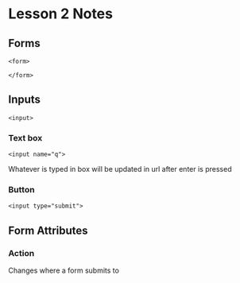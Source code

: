 # Lesson 2 Notes

## Forms

```
<form>

</form>
```

## Inputs

```
<input>
```

### Text box

``` 
<input name="q"> 
```

Whatever is typed in box will be updated in url after enter is pressed

### Button

``` 
<input type="submit"> 
```

## Form Attributes

### Action

Changes where a form submits to